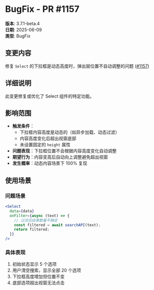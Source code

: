 # BugFix - PR #1157

**版本**: 3.7.1-beta.4  
**日期**: 2025-06-09  
**类型**: BugFix  

## 变更内容

修复 `Select` 的下拉框是动态高度时，弹出层位置不自动调整的问题 ([#1157](https://github.com/sheinsight/shineout-next/pull/1157))

## 详细说明

此变更修复或优化了 Select 组件的特定功能。

## 影响范围

- **触发条件**：
  - 下拉框内容高度是动态的（如异步加载、动态过滤）
  - 内容高度变化后超出视窗底部
  - 未设置固定的 `height` 属性
- **问题表现**：下拉框位置不会根据内容高度变化自动调整
- **期望行为**：内容变高后自动向上调整避免超出视窗
- **发生概率**：动态内容场景下 100% 复现
## 使用场景

### 问题场景
```jsx
<Select
  data={data}
  onFilter={async (text) => {
    // 过滤后结果数量不确定
    const filtered = await searchAPI(text);
    return filtered;
  }}
/>
```

### 具体表现
1. 初始状态显示 5 个选项
2. 用户清空搜索，显示全部 20 个选项
3. 下拉框高度增加但位置不变
4. 底部选项超出视窗无法点击